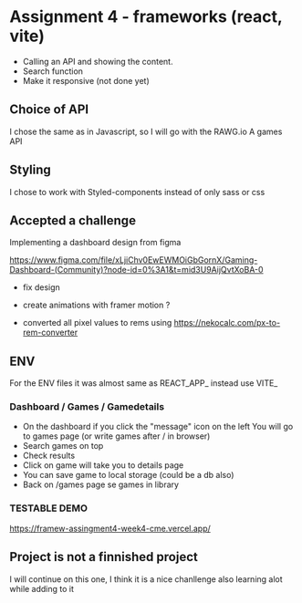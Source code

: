 # Assignment 4 - frameworks (react, vite)

- Calling an API and showing the content. 
- Search function
- Make it responsive (not done yet)

## Choice of API
I chose the same as in Javascript, so I will go with the RAWG.io
A games API 

## Styling
I chose to work with Styled-components instead of only sass or css

## Accepted a challenge
Implementing a dashboard design from figma

https://www.figma.com/file/xLjiChv0EwEWMOiGbGornX/Gaming-Dashboard-(Community)?node-id=0%3A1&t=mid3U9AijQvtXoBA-0

- fix design
- create animations with framer motion ?

- converted all pixel values to rems using 
https://nekocalc.com/px-to-rem-converter

## ENV
For the ENV files it was almost same as REACT_APP_ instead use VITE_

### Dashboard / Games / Gamedetails
- On the dashboard if you click the "message" icon on the left
You will go to games page (or write games after / in browser)
- Search games on top
- Check results
- Click on game will take you to details page
- You can save game to local storage (could be a db also)
- Back on /games page se games in library

### TESTABLE DEMO
https://framew-assingment4-week4-cme.vercel.app/

## Project is not a finnished project
I will continue on this one, I think it is a nice chanllenge
also learning alot while adding to it

 